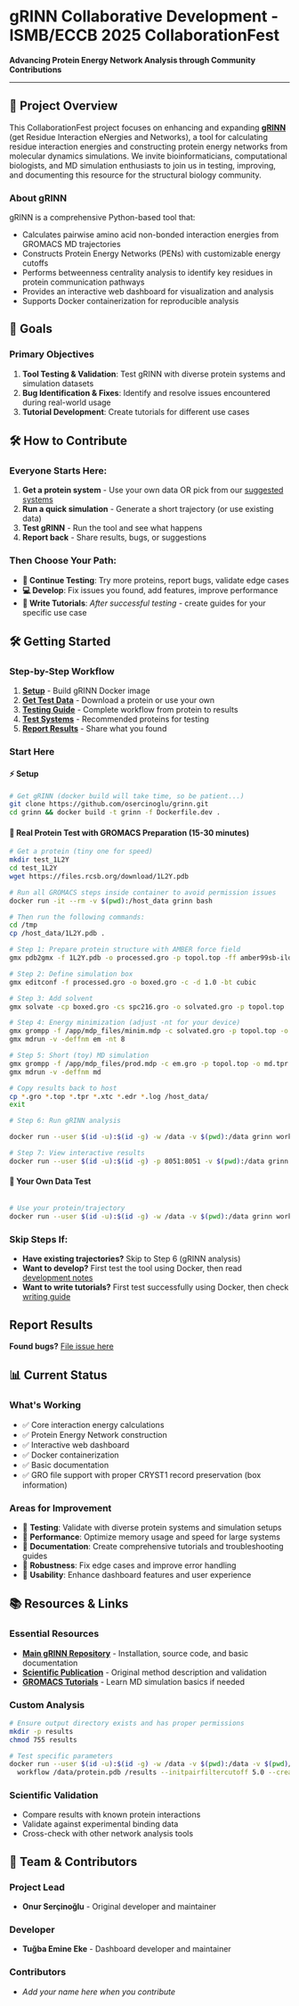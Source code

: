 # gRINN Collaborative Development - ISMB/ECCB 2025 CollaborationFest

**Advancing Protein Energy Network Analysis through Community Contributions**

---

## 🎯 Project Overview

This CollaborationFest project focuses on enhancing and expanding [**gRINN**](https://github.com/osercinoglu/grinn) (get Residue Interaction eNergies and Networks), a tool for calculating residue interaction energies and constructing protein energy networks from molecular dynamics simulations. We invite bioinformaticians, computational biologists, and MD simulation enthusiasts to join us in testing, improving, and documenting this resource for the structural biology community.

### About gRINN
gRINN is a comprehensive Python-based tool that:
- Calculates pairwise amino acid non-bonded interaction energies from GROMACS MD trajectories
- Constructs Protein Energy Networks (PENs) with customizable energy cutoffs
- Performs betweenness centrality analysis to identify key residues in protein communication pathways
- Provides an interactive web dashboard for visualization and analysis
- Supports Docker containerization for reproducible analysis

## 🚀 Goals

### Primary Objectives
1. **Tool Testing & Validation**: Test gRINN with diverse protein systems and simulation datasets
2. **Bug Identification & Fixes**: Identify and resolve issues encountered during real-world usage
3. **Tutorial Development**: Create tutorials for different use cases

## 🛠️ How to Contribute

### Everyone Starts Here:
1. **Get a protein system** - Use your own data OR pick from our [suggested systems](tutorials/test-systems.md)
2. **Run a quick simulation** - Generate a short trajectory (or use existing data)
3. **Test gRINN** - Run the tool and see what happens
4. **Report back** - Share results, bugs, or suggestions

### Then Choose Your Path:
- **🧪 Continue Testing**: Try more proteins, report bugs, validate edge cases
- **💻 Develop**: Fix issues you found, add features, improve performance
- **📖 Write Tutorials**: *After successful testing* - create guides for your specific use case

## 🛠️ Getting Started

### Step-by-Step Workflow
1. **[Setup](CONTRIBUTING.md#setup)** - Build gRINN Docker image
2. **[Get Test Data](tutorials/test-systems.md)** - Download a protein or use your own
3. **[Testing Guide](tutorials/testing-guide.md)** - Complete workflow from protein to results
4. **[Test Systems](tutorials/test-systems.md)** - Recommended proteins for testing
5. **[Report Results](CONTRIBUTING.md#reporting)** - Share what you found

### Start Here

#### ⚡ Setup
```bash
# Get gRINN (docker build will take time, so be patient...)
git clone https://github.com/osercinoglu/grinn.git
cd grinn && docker build -t grinn -f Dockerfile.dev .
```

#### 🧪 Real Protein Test with GROMACS Preparation (15-30 minutes)
```bash
# Get a protein (tiny one for speed)
mkdir test_1L2Y
cd test_1L2Y
wget https://files.rcsb.org/download/1L2Y.pdb

# Run all GROMACS steps inside container to avoid permission issues
docker run -it --rm -v $(pwd):/host_data grinn bash

# Then run the following commands:
cd /tmp
cp /host_data/1L2Y.pdb .

# Step 1: Prepare protein structure with AMBER force field
gmx pdb2gmx -f 1L2Y.pdb -o processed.gro -p topol.top -ff amber99sb-ildn -water tip3p -ignh

# Step 2: Define simulation box
gmx editconf -f processed.gro -o boxed.gro -c -d 1.0 -bt cubic

# Step 3: Add solvent
gmx solvate -cp boxed.gro -cs spc216.gro -o solvated.gro -p topol.top

# Step 4: Energy minimization (adjust -nt for your device)
gmx grompp -f /app/mdp_files/minim.mdp -c solvated.gro -p topol.top -o em.tpr -maxwarn 5
gmx mdrun -v -deffnm em -nt 8

# Step 5: Short (toy) MD simulation
gmx grompp -f /app/mdp_files/prod.mdp -c em.gro -p topol.top -o md.tpr
gmx mdrun -v -deffnm md

# Copy results back to host
cp *.gro *.top *.tpr *.xtc *.edr *.log /host_data/
exit

# Step 6: Run gRINN analysis

docker run --user $(id -u):$(id -g) -w /data -v $(pwd):/data grinn workflow /data/em.gro /data/grinn_results --top /data/topol.top --traj /data/md.xtc

# Step 7: View interactive results
docker run --user $(id -u):$(id -g) -p 8051:8051 -v $(pwd):/data grinn dashboard /data/grinn_results
```

#### 🎯 Your Own Data Test
```bash

# Use your protein/trajectory
docker run --user $(id -u):$(id -g) -w /data -v $(pwd):/data grinn workflow /data/your_protein.pdb /data/results --top /data/your_system.top --traj /data/your_trajectory.xtc
```

### Skip Steps If:
- **Have existing trajectories?** Skip to Step 6 (gRINN analysis)
- **Want to develop?** First test the tool using Docker, then read [development notes](tutorials/development-guide.md)
- **Want to write tutorials?** First test successfully using Docker, then check [writing guide](tutorials/documentation-guide.md)

## Report Results

**Found bugs?** [File issue here](https://github.com/osercinoglu/grinn/issues/new)

## 📊 Current Status

### What's Working
- ✅ Core interaction energy calculations
- ✅ Protein Energy Network construction
- ✅ Interactive web dashboard
- ✅ Docker containerization
- ✅ Basic documentation
- ✅ GRO file support with proper CRYST1 record preservation (box information)

### Areas for Improvement
- 🎯 **Testing**: Validate with diverse protein systems and simulation setups
- 🎯 **Performance**: Optimize memory usage and speed for large systems
- 🎯 **Documentation**: Create comprehensive tutorials and troubleshooting guides
- 🎯 **Robustness**: Fix edge cases and improve error handling
- 🎯 **Usability**: Enhance dashboard features and user experience

## 📚 Resources & Links

### Essential Resources
- **[Main gRINN Repository](https://github.com/osercinoglu/grinn)** - Installation, source code, and basic documentation
- **[Scientific Publication](https://doi.org/10.1093/nar/gky381)** - Original method description and validation
- **[GROMACS Tutorials](http://www.mdtutorials.com/gmx/)** - Learn MD simulation basics if needed


### Custom Analysis
```bash
# Ensure output directory exists and has proper permissions
mkdir -p results
chmod 755 results

# Test specific parameters
docker run --user $(id -u):$(id -g) -w /data -v $(pwd):/data -v $(pwd)/results:/results grinn \
  workflow /data/protein.pdb /results --initpairfiltercutoff 5.0 --create_pen --pen_cutoffs 1.0 2.0
```

### Scientific Validation
- Compare results with known protein interactions
- Validate against experimental binding data
- Cross-check with other network analysis tools

## 👥 Team & Contributors

### Project Lead
- **Onur Serçinoğlu** - Original developer and maintainer

### Developer
- **Tuğba Emine Eke** - Dashboard developer and maintainer

### Contributors
- *Add your name here when you contribute*

